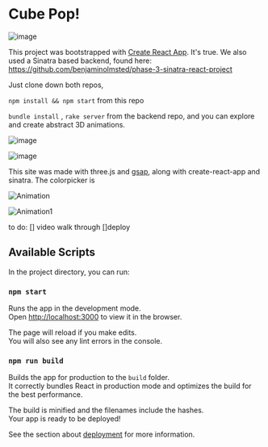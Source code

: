 # Cube Pop!
![image](https://user-images.githubusercontent.com/734083/131164362-0998543b-2dd3-4714-9b78-330b714a1f00.png)

This project was bootstrapped with [Create React App](https://github.com/facebook/create-react-app).
It's true. 
We also used a Sinatra based backend, found here: https://github.com/benjaminolmsted/phase-3-sinatra-react-project

Just clone down both repos, 

`npm install && npm start` from this repo

`bundle install` , `rake server` from the backend repo, and you can explore and create abstract 3D animations.

![image](https://user-images.githubusercontent.com/734083/131165509-b34f1244-b0f4-4122-85fb-186da2e230a9.png)

![image](https://user-images.githubusercontent.com/734083/131165626-53c57fd9-47d8-475b-81e1-2bbb0d43e05f.png)

This site was made with three.js and [gsap](https://greensock.com/get-started/), along with create-react-app and sinatra.
The colorpicker is 

![Animation](https://user-images.githubusercontent.com/734083/131166709-d2f3bb29-e13c-4c64-a587-9896ee2a942c.gif)

![Animation1](https://user-images.githubusercontent.com/734083/131168632-268cde07-5388-47fd-b15e-ce9eed4a72f0.gif)

to do: 
[] video walk through
[]deploy


## Available Scripts

In the project directory, you can run:

### `npm start`

Runs the app in the development mode.\
Open [http://localhost:3000](http://localhost:3000) to view it in the browser.

The page will reload if you make edits.\
You will also see any lint errors in the console.

### `npm run build`

Builds the app for production to the `build` folder.\
It correctly bundles React in production mode and optimizes the build for the best performance.

The build is minified and the filenames include the hashes.\
Your app is ready to be deployed!

See the section about [deployment](https://facebook.github.io/create-react-app/docs/deployment) for more information.


